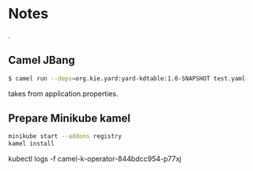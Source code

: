 # Notes

.

## Camel JBang

```sh
$ camel run --deps=org.kie.yard:yard-kdtable:1.0-SNAPSHOT test.yaml 
```

takes from application.properties.

## Prepare Minikube kamel

```sh
minikube start --addons registry
kamel install
```

 kubectl logs -f camel-k-operator-844bdcc954-p77xj

